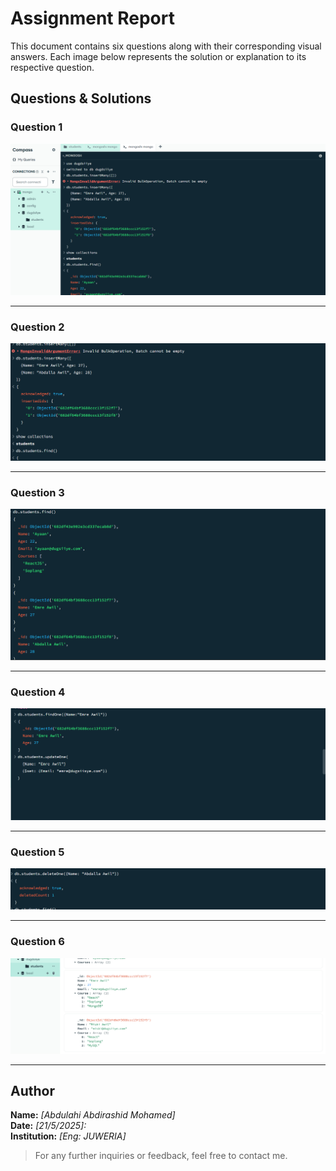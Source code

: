 # Assignment Report

This document contains six questions along with their corresponding visual answers. Each image below represents the solution or explanation to its respective question.

## Questions & Solutions

### Question 1
![Question 1](image.png)

---

### Question 2
![Question 2](image-1.png)

---

### Question 3
![Question 3](image-2.png)

---

### Question 4
![Question 4](image-3.png)

---

### Question 5
![Question 5](image-4.png)

---

### Question 6
![Question 6](image-5.png)

---

## Author

**Name:** *[Abdulahi Abdirashid Mohamed]*  
**Date:** *[21/5/2025]:*  
**Institution:** *[Eng: JUWERIA]*

> For any further inquiries or feedback, feel free to contact me.
